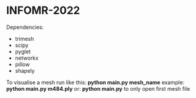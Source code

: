 # INFOMR-2022

Dependencies:
- trimesh
- scipy
- pyglet
- networkx
- pillow
- shapely

To visualise a mesh run like this:
**python main.py mesh_name**
example:
**python main.py m484.ply**
or:
**python main.py**
to only open first mesh file
